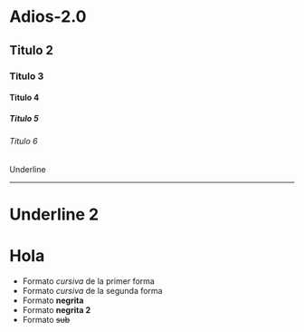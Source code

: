 # Adios-2.0
## Titulo 2
### Titulo 3
#### Titulo 4
##### Titulo 5
###### Titulo 6
Underline
____________________
Underline 2
====================
# Hola

- Formato *cursiva* de la primer forma
- Formato _cursiva_ de la segunda forma
- Formato **negrita**
- Formato __negrita 2__
- Formato ~~sub~~
